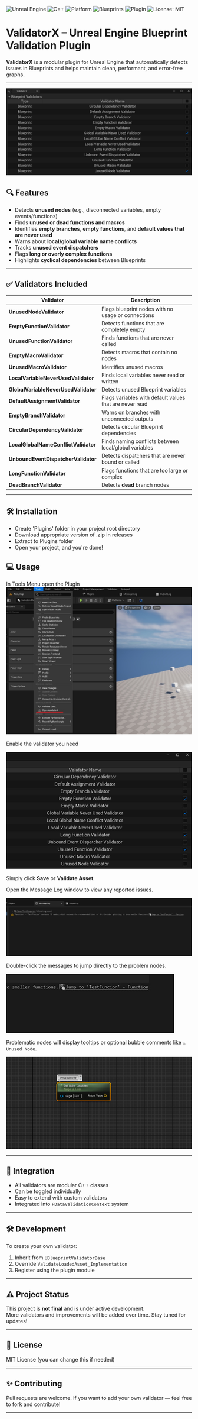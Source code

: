 
![Unreal Engine](https://img.shields.io/badge/Engine-Unreal%20Engine%205-9cf)
![C++](https://img.shields.io/badge/Language-C%2B%2B17-blue)
![Platform](https://img.shields.io/badge/Platform-Windows%20%7C%20Mac%20%7C%20Linux-informational)
![Blueprints](https://img.shields.io/badge/Supports-Blueprints-blueviolet)
![Plugin](https://img.shields.io/badge/Type-UE%20Plugin-orange)
![License: MIT](https://img.shields.io/badge/License-MIT-brightgreen)
# ValidatorX – Unreal Engine Blueprint Validation Plugin

**ValidatorX** is a modular plugin for Unreal Engine that automatically detects issues in Blueprints and helps maintain clean, performant, and error-free graphs.

---
![Validator Preview](Documentation/preview_image.jpg)
## 🔍 Features

- Detects **unused nodes** (e.g., disconnected variables, empty events/functions)
- Finds **unused or dead functions and macros**
- Identifies **empty branches**, **empty functions**, and **default values that are never used**
- Warns about **local/global variable name conflicts**
- Tracks **unused event dispatchers**
- Flags **long or overly complex functions**
- Highlights **cyclical dependencies** between Blueprints

---

## ✅ Validators Included

| Validator                         | Description |
|----------------------------------|-------------|
| **UnusedNodeValidator**          | Flags blueprint nodes with no usage or connections |
| **EmptyFunctionValidator**       | Detects functions that are completely empty |
| **UnusedFunctionValidator**      | Finds functions that are never called |
| **EmptyMacroValidator**          | Detects macros that contain no nodes |
| **UnusedMacroValidator**         | Identifies unused macros |
| **LocalVariableNeverUsedValidator** | Finds local variables never read or written |
| **GlobalVariableNeverUsedValidator** | Detects unused Blueprint variables |
| **DefaultAssignmentValidator**   | Flags variables with default values that are never read |
| **EmptyBranchValidator**         | Warns on branches with unconnected outputs |
| **CircularDependencyValidator**  | Detects circular Blueprint dependencies |
| **LocalGlobalNameConflictValidator** | Finds naming conflicts between local/global variables |
| **UnboundEventDispatcherValidator** | Detects dispatchers that are never bound or called |
| **LongFunctionValidator**        | Flags functions that are too large or complex |
| **DeadBranchValidator**         | Detects **dead** branch nodes                  |

---

## 🛠 Installation 
- Create 'Plugins' folder in your project root directory
- Download appropriate version of .zip in releases
- Extract to Plugins folder
- Open your project, and you're done!

## 💻 Usage

In Tools Menu open the Plugin
  ![Validator Preview](Documentation/open_window_plugin.jpg)

Enable the validator you need

  ![Validator Preview](Documentation/check_validator.jpg)

Simply click **Save** or **Validate Asset**.

Open the Message Log window to view any reported issues.
     
  ![Validator Preview](Documentation/warning.jpg)

Double-click the messages to jump directly to the problem nodes.

  ![Validator Preview](Documentation/jump.jpg)

Problematic nodes will display tooltips or optional bubble comments like `⚠ Unused Node`.

  ![Validator Preview](Documentation/unused_node.jpg)
 
---

## 🧩 Integration

- All validators are modular C++ classes
- Can be toggled individually
- Easy to extend with custom validators
- Integrated into `FDataValidationContext` system

---

## 🛠 Development

To create your own validator:
1. Inherit from `UBlueprintValidatorBase`
2. Override `ValidateLoadedAsset_Implementation`
3. Register using the plugin module

---

## ⚠️ Project Status

This project is **not final** and is under active development.  
More validators and improvements will be added over time. Stay tuned for updates!

---

## 📜 License

MIT License (you can change this if needed)

---

## ✨ Contributing

Pull requests are welcome. If you want to add your own validator — feel free to fork and contribute!

---
